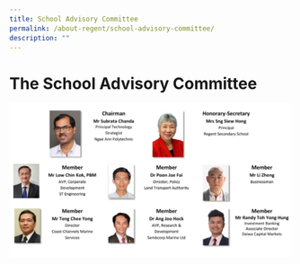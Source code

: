 ```yaml
---
title: School Advisory Committee
permalink: /about-regent/school-advisory-committee/
description: ""
---
```


# **The School Advisory Committee**

![](/images/SAC/SAC_2023v4-1.jpg)